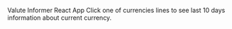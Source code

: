 Valute Informer React App
Click one of currencies lines to see last 10 days information about current currency.
